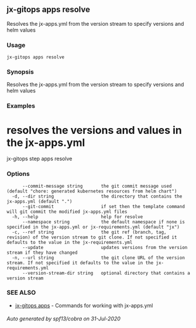 ## jx-gitops apps resolve

Resolves the jx-apps.yml from the version stream to specify versions and helm values

### Usage

```
jx-gitops apps resolve
```

### Synopsis

Resolves the jx-apps.yml from the version stream to specify versions and helm values

### Examples

  # resolves the versions and values in the jx-apps.yml
  jx-gitops step apps resolve

### Options

```
      --commit-message string       the git commit message used (default "chore: generated kubernetes resources from helm chart")
  -d, --dir string                  the directory that contains the jx-apps.yml (default ".")
      --git-commit                  if set then the template command will git commit the modified jx-apps.yml files
  -h, --help                        help for resolve
      --namespace string            the default namespace if none is specified in the jx-apps.yml or jx-requirements.yml (default "jx")
  -c, --ref string                  the git ref (branch, tag, revision) of the version stream to git clone. If not specified it defaults to the value in the jx-requirements.yml
      --update                      updates versions from the version stream if they have changed
  -n, --url string                  the git clone URL of the version stream. If not specified it defaults to the value in the jx-requirements.yml
      --version-stream-dir string   optional directory that contains a version stream
```

### SEE ALSO

* [jx-gitops apps](jx-gitops_apps.md)	 - Commands for working with jx-apps.yml

###### Auto generated by spf13/cobra on 31-Jul-2020
